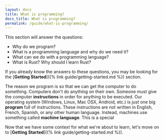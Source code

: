 ```yaml
---
layout: docs
title: What is programming?
docs_title: What is programming?
permalink: /guide/what-is-programming/
---
```


This section will answer the questions:

* Why do we program?
* What is a programming language and why do we need it?
* What can we do with a programming language?
* What is Rust? Why should I learn Rust?

If you already know the answers to these questions, you may be looking for the
[**Getting Started**]({% link guide/getting-started.md %}) section.

The reason we program is so that we can get the computer to do something.
Computers don't do anything on their own. Someone must give the computer
**instructions** in order for anything to be executed. Our operating system
(Windows, Linux, Mac OSX, Android, etc.) is just one big **program** full of
instructions. These instructions are not written in English, French, Spanish,
or any other human language. Instead, machines use something called **machine
language**. This is a special

Now that we have some context for what we're about to learn, let's move on to
[**Getting Started**]({% link guide/getting-started.md %}).
